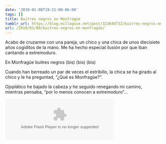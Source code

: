 ```yaml
---
date: '2010-01-08T19:21:00-06:00'
tags: []
title: Buitres negros en Monfragüe
tumblr_url: https://blog.millaguie.net/post/323649732/buitres-negros-en-monfrag%C3%BCe
url: /2010/01/08/buitres-negros-en-monfragüe/
---
```


Acabo de cruzarme con una pareja, un chico y una chica de unos diecisiete años cogiditos de la mano. Me ha hecho especial ilusión por que iban cantando a extremoduro.

En Monfragüe buitres negros (bis) (bis) (bis)

Cuando han berreado un par de veces el estribillo, la chica se ha girado al chico y le ha preguntad, “¿Qué es Monfragüe?”.

Ojoplático he bajado la cabeza y he seguido renegando mi camino, mientras pensaba, “por lo menos conocen a extremoduro”…

<object height="132" width="353" data="http://www.goear.com/files/external.swf?file=8d489b8" type="application/x-shockwave-flash">
<param name="src" value="http://www.goear.com/files/external.swf?file=8d489b8">
<param name="wmode" value="transparent">
<param name="quality" value="high"></object>
